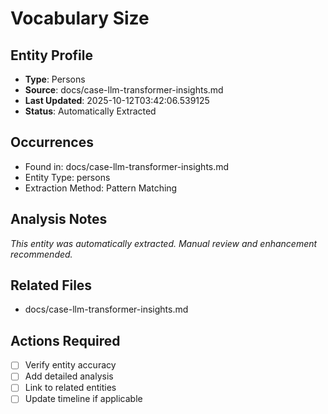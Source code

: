 # Vocabulary Size

## Entity Profile
- **Type**: Persons
- **Source**: docs/case-llm-transformer-insights.md
- **Last Updated**: 2025-10-12T03:42:06.539125
- **Status**: Automatically Extracted

## Occurrences
- Found in: docs/case-llm-transformer-insights.md
- Entity Type: persons
- Extraction Method: Pattern Matching

## Analysis Notes
*This entity was automatically extracted. Manual review and enhancement recommended.*

## Related Files
- docs/case-llm-transformer-insights.md

## Actions Required
- [ ] Verify entity accuracy
- [ ] Add detailed analysis
- [ ] Link to related entities
- [ ] Update timeline if applicable
